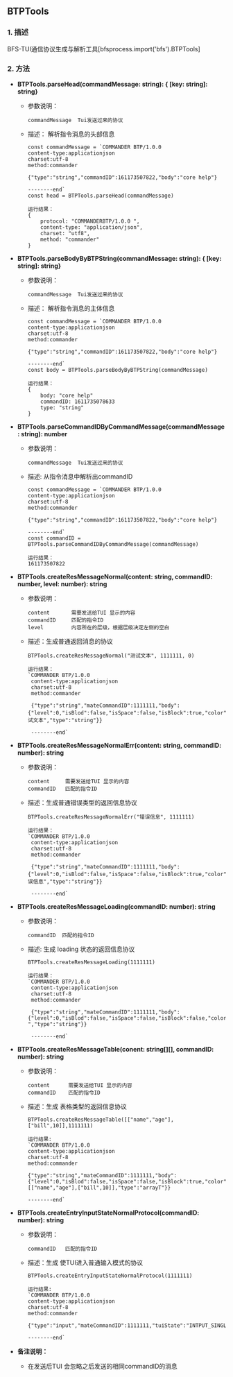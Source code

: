 ## BTPTools

### 1. 描述
BFS-TUI通信协议生成与解析工具[bfsprocess.import('bfs').BTPTools]

### 2. 方法

- **BTPTools.parseHead(commandMessage: string): { [key: string]: string}**
    - 参数说明：
        ```
        commandMessage  Tui发送过来的协议
        ```
    
    - 描述： 解析指令消息的头部信息
        ```
        const commandMessage = `COMMANDER BTP/1.0.0
        content-type:applicationjson
        charset:utf-8
        method:commander
        
        {"type":"string","commandID":161173507822,"body":"core help"}
        
        --------end` 
        const head = BTPTools.parseHead(commandMessage)
        
        运行结果：
        {
            protocol: "COMMANDERBTP/1.0.0 ", 
            content-type: "application/json", 
            charset: "utf8", 
            method: "commander"
        }
        
        ```
    
    
- **BTPTools.parseBodyByBTPString(commandMessage: string): { [key: string]: string}**
    - 参数说明：
        ```
        commandMessage  Tui发送过来的协议
        ```
    
    - 描述： 解析指令消息的主体信息
        ```
        const commandMessage = `COMMANDER BTP/1.0.0
        content-type:applicationjson
        charset:utf-8
        method:commander

        {"type":"string","commandID":161173507822,"body":"core help"}

        --------end` 
        const body = BTPTools.parseBodyByBTPString(commandMessage)
        
        运行结果：
        {
            body: "core help"
            commandID: 1611735078633
            type: "string"
        }
        ```
    
- **BTPTools.parseCommandIDByCommandMessage(commandMessage: string): number**
    - 参数说明：
        ```
        commandMessage  Tui发送过来的协议
        ```
    - 描述: 从指令消息中解析出commandID
        ```
        const commandMessage = `COMMANDER BTP/1.0.0
        content-type:applicationjson
        charset:utf-8
        method:commander

        {"type":"string","commandID":161173507822,"body":"core help"}

        --------end` 
        const commandID = BTPTools.parseCommandIDByCommandMessage(commandMessage)
        
        运行结果：
        161173507822
        ```
    
- **BTPTools.createResMessageNormal(content: string, commandID: number, level: number): string**

    - 参数说明：

      ```
      content       需要发送给TUI 显示的内容
      commandID     匹配的指令ID
      level         内容所在的层级，根据层级决定左侧的空白
      ```

    - 描述：生成普通返回消息的协议

      ```
      BTPTools.createResMessageNormal("测试文本", 1111111, 0)

      运行结果：
      `COMMANDER BTP/1.0.0
       content-type:applicationjson
       charset:utf-8
       method:commander
      
       {"type":"string","mateCommandID":1111111,"body":{"level":0,"isBlod":false,"isSpace":false,"isBlock":true,"color":"white","conent":"测试文本","type":"string"}}
      
       --------end` 
      ```

      

- **BTPTools.createResMessageNormalErr(content: string, commandID: number): string**
    - 参数说明：

      ```
      content     需要发送给TUI 显示的内容
      commandID   匹配的指令ID
      ```

      
    - 描述：生成普通错误类型的返回信息协议

      ```
      BTPTools.createResMessageNormalErr("错误信息", 1111111)
      
      运行结果：
      `COMMANDER BTP/1.0.0
       content-type:applicationjson
       charset:utf-8
       method:commander
      
       {"type":"string","mateCommandID":1111111,"body":{"level":0,"isBlod":false,"isSpace":false,"isBlock":true,"color":"red","conent":"错误信息","type":"string"}}
      
       --------end` 
      ```

      

- **BTPTools.createResMessageLoading(commandID: number): string**
    - 参数说明：

      ```
      commandID  匹配的指令ID
      ```

      

    - 描述: 生成 loading 状态的返回信息协议

      ```
      BTPTools.createResMessageLoading(1111111)
      
      运行结果：
      `COMMANDER BTP/1.0.0
       content-type:applicationjson
       charset:utf-8
       method:commander
      
       {"type":"string","mateCommandID":1111111,"body":{"level":0,"isBlod":false,"isSpace":false,"isBlock":false,"color":"white","conent":"-","type":"string"}}
      
       --------end` 
      ```

      

- **BTPTools.createResMessageTable(conent: string[][], commandID: number): string**
    - 参数说明：

        ```
        content      需要发送给TUI 显示的内容
        commandID    匹配的指令ID
        ```

    - 描述：生成 表格类型的返回信息协议

        ```
        BTPTools.createResMessageTable([["name","age"],["bill",10]],1111111)
        
        运行结果:
        `COMMANDER BTP/1.0.0
        content-type:applicationjson
        charset:utf-8
        method:commander
        
        {"type":"string","mateCommandID":1111111,"body":{"level":0,"isBlod":false,"isSpace":false,"isBlock":true,"color":"white","conent":[["name","age"],["bill",10]],"type":"arrayT"}}
        
        --------end` 
        ```

- **BTPTools.createEntryInputStateNormalProtocol(commandID: number): string**
    
    - 参数说明：
    
      ```
      commandID   匹配的指令ID
      ```
    
    - 描述：生成 使TUI进入普通输入模式的协议

        ```
        BTPTools.createEntryInputStateNormalProtocol(1111111)

        运行结果:
        `COMMANDER BTP/1.0.0
        content-type:applicationjson
        charset:utf-8
        method:commander

        {"type":"input","mateCommandID":1111111,"tuiState":"INTPUT_SINGLE_LINE"}}

        --------end` 
        ```

- **备注说明：**
    
    - 在发送后TUI 会忽略之后发送的相同commandID的消息
